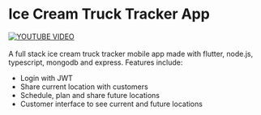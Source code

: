 # Ice Cream Truck Tracker App
[![YOUTUBE VIDEO](https://img.youtube.com/vi/rAO38sHuLUU/0.jpg)](https://www.youtube.com/watch?v=rAO38sHuLUU)
<br></br>
A full stack ice cream truck tracker mobile app made with flutter, node.js, typescript, mongodb and express. 
Features include:
<ul>
  <li>Login with JWT</li>
    <li>Share current location with customers</li>
    <li>Schedule, plan and share future locations</li>
    <li>Customer interface to see current and future locations</li>
 </ul>
